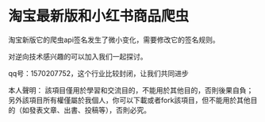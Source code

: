 # 淘宝最新版和小红书商品爬虫



淘宝新版它的爬虫api签名发生了微小变化，需要修改它的签名规则。






对逆向技术感兴趣的可以加入我们一起探讨。

qq号：1570207752，这个行业比较封闭，让我们共同进步


本人聲明： 該項目僅用於學習和交流目的，不能用於其他目的，否則後果自負；另外該項目所有權僅屬於我個人，你可以下載或者fork該項目，但不能用於其他目的（如發表文章、出書、投稿等），否則必究。
